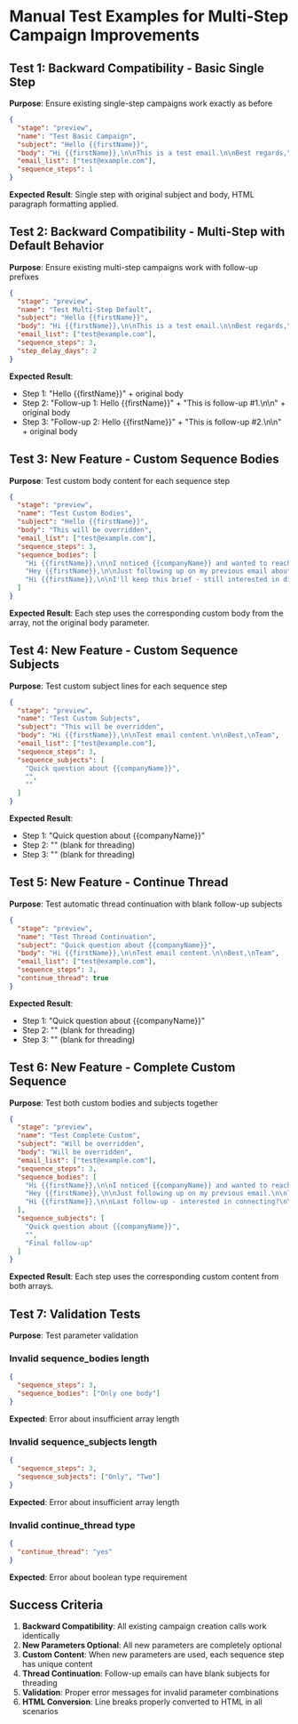 # Manual Test Examples for Multi-Step Campaign Improvements

## Test 1: Backward Compatibility - Basic Single Step
**Purpose**: Ensure existing single-step campaigns work exactly as before

```json
{
  "stage": "preview",
  "name": "Test Basic Campaign",
  "subject": "Hello {{firstName}}",
  "body": "Hi {{firstName}},\n\nThis is a test email.\n\nBest regards,\nTest Team",
  "email_list": ["test@example.com"],
  "sequence_steps": 1
}
```

**Expected Result**: Single step with original subject and body, HTML paragraph formatting applied.

## Test 2: Backward Compatibility - Multi-Step with Default Behavior
**Purpose**: Ensure existing multi-step campaigns work with follow-up prefixes

```json
{
  "stage": "preview", 
  "name": "Test Multi-Step Default",
  "subject": "Hello {{firstName}}",
  "body": "Hi {{firstName}},\n\nThis is a test email.\n\nBest regards,\nTest Team",
  "email_list": ["test@example.com"],
  "sequence_steps": 3,
  "step_delay_days": 2
}
```

**Expected Result**: 
- Step 1: "Hello {{firstName}}" + original body
- Step 2: "Follow-up 1: Hello {{firstName}}" + "This is follow-up #1.\n\n" + original body
- Step 3: "Follow-up 2: Hello {{firstName}}" + "This is follow-up #2.\n\n" + original body

## Test 3: New Feature - Custom Sequence Bodies
**Purpose**: Test custom body content for each sequence step

```json
{
  "stage": "preview",
  "name": "Test Custom Bodies",
  "subject": "Hello {{firstName}}",
  "body": "This will be overridden",
  "email_list": ["test@example.com"],
  "sequence_steps": 3,
  "sequence_bodies": [
    "Hi {{firstName}},\n\nI noticed {{companyName}} and wanted to reach out.\n\nBest,\nJohn",
    "Hey {{firstName}},\n\nJust following up on my previous email about {{companyName}}.\n\nThanks,\nJohn",
    "Hi {{firstName}},\n\nI'll keep this brief - still interested in discussing {{companyName}}?\n\nRegards,\nJohn"
  ]
}
```

**Expected Result**: Each step uses the corresponding custom body from the array, not the original body parameter.

## Test 4: New Feature - Custom Sequence Subjects
**Purpose**: Test custom subject lines for each sequence step

```json
{
  "stage": "preview",
  "name": "Test Custom Subjects",
  "subject": "This will be overridden",
  "body": "Hi {{firstName}},\n\nTest email content.\n\nBest,\nTeam",
  "email_list": ["test@example.com"],
  "sequence_steps": 3,
  "sequence_subjects": [
    "Quick question about {{companyName}}",
    "",
    ""
  ]
}
```

**Expected Result**: 
- Step 1: "Quick question about {{companyName}}"
- Step 2: "" (blank for threading)
- Step 3: "" (blank for threading)

## Test 5: New Feature - Continue Thread
**Purpose**: Test automatic thread continuation with blank follow-up subjects

```json
{
  "stage": "preview",
  "name": "Test Thread Continuation", 
  "subject": "Quick question about {{companyName}}",
  "body": "Hi {{firstName}},\n\nTest email content.\n\nBest,\nTeam",
  "email_list": ["test@example.com"],
  "sequence_steps": 3,
  "continue_thread": true
}
```

**Expected Result**:
- Step 1: "Quick question about {{companyName}}"
- Step 2: "" (blank for threading)
- Step 3: "" (blank for threading)

## Test 6: New Feature - Complete Custom Sequence
**Purpose**: Test both custom bodies and subjects together

```json
{
  "stage": "preview",
  "name": "Test Complete Custom",
  "subject": "Will be overridden",
  "body": "Will be overridden", 
  "email_list": ["test@example.com"],
  "sequence_steps": 3,
  "sequence_bodies": [
    "Hi {{firstName}},\n\nI noticed {{companyName}} and wanted to reach out.\n\nBest,\nJohn",
    "Hey {{firstName}},\n\nJust following up on my previous email.\n\nThanks,\nJohn",
    "Hi {{firstName}},\n\nLast follow-up - interested in connecting?\n\nRegards,\nJohn"
  ],
  "sequence_subjects": [
    "Quick question about {{companyName}}",
    "",
    "Final follow-up"
  ]
}
```

**Expected Result**: Each step uses the corresponding custom content from both arrays.

## Test 7: Validation Tests
**Purpose**: Test parameter validation

### Invalid sequence_bodies length
```json
{
  "sequence_steps": 3,
  "sequence_bodies": ["Only one body"]
}
```
**Expected**: Error about insufficient array length

### Invalid sequence_subjects length  
```json
{
  "sequence_steps": 3,
  "sequence_subjects": ["Only", "Two"]
}
```
**Expected**: Error about insufficient array length

### Invalid continue_thread type
```json
{
  "continue_thread": "yes"
}
```
**Expected**: Error about boolean type requirement

## Success Criteria

1. **Backward Compatibility**: All existing campaign creation calls work identically
2. **New Parameters Optional**: All new parameters are completely optional
3. **Custom Content**: When new parameters are used, each sequence step has unique content
4. **Thread Continuation**: Follow-up emails can have blank subjects for threading
5. **Validation**: Proper error messages for invalid parameter combinations
6. **HTML Conversion**: Line breaks properly converted to HTML in all scenarios
